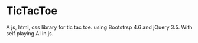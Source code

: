 # TicTacToe
A js, html, css library for tic tac toe.
using Bootstrsp 4.6 and jQuery 3.5.
With self playing AI in js.
